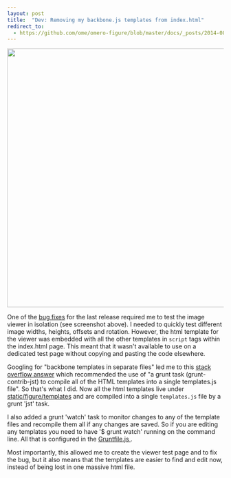 ```yaml
---
layout: post
title:  "Dev: Removing my backbone.js templates from index.html"
redirect_to:
  - https://github.com/ome/omero-figure/blob/master/docs/_posts/2014-08-17-dev-jst-templates.markdown
---
```


<img src="http://will-moore.github.io/figure/images/PanelSpecRunner.png" 
	style="width:600px"/>

One of the [bug fixes](https://github.com/will-moore/figure/commit/89d7340)
for the last release required me to test the image viewer in isolation (see screenshot above).
I needed to quickly test different image widths, heights, offsets and rotation.
However, the html template for the viewer was embedded with all the other templates
in <code style="display:inline">script</code> tags within the index.html page. This meant that it wasn't available
to use on a dedicated test page without copying and pasting the code elsewhere.

Googling for "backbone templates in separate files" led me to this [stack overflow answer](http://stackoverflow.com/questions/8366733/external-template-in-underscore)
which recommended the use of "a grunt task (grunt-contrib-jst) to compile all of the HTML templates into a single templates.js file".
So that's what I did. Now all the html templates live under [static/figure/templates](https://github.com/will-moore/figure/tree/master/static/figure/templates) and are compiled into a single <code style="display:inline">templates.js</code> file by a grunt 'jst' task.

I also added a grunt 'watch' task to monitor changes to any of the template files and recompile
them all if any changes are saved. So if you are editing any templates you need to have '$ grunt watch'
running on the command line. All that is configured in the [Gruntfile.js ](https://github.com/will-moore/figure/blob/master/Gruntfile.js).

Most importantly, this allowed me to create the viewer test page and to fix the bug,
but it also means that the templates are
easier to find and edit now, instead of being lost in one massive html file.
